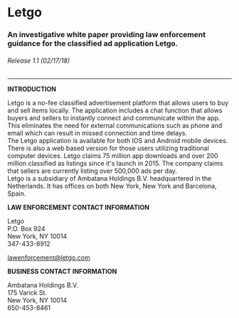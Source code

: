 # Letgo

### An investigative white paper providing law enforcement guidance for the classified ad application Letgo.

###### Release 1.1 \(02/17/18\)
___
**INTRODUCTION**

Letgo is a no-fee classified advertisement platform that allows users to buy and sell items locally.  The application includes a chat function that allows buyers and sellers to instantly connect and communicate within the app.  This eliminates the need for external communications such as phone and email which can result in missed connection and time delays.  
The Letgo application is available for both IOS and Android mobile devices.  There is also a web based version for those users utilizing traditional computer devices.  Letgo claims 75 million app downloads and over 200 million classified as listings since it's launch in 2015.  The company claims that sellers are currently listing over 500,000 ads per day.  
Letgo is a subsidiary of Ambatana Holdings B.V. headquartered in the Netherlands.  It has offices on both New York, New York and Barcelona, Spain.  

**LAW ENFORCEMENT CONTACT INFORMATION**

Letgo  
P.O. Box 924  
New York, NY  10014  
347-433-8912   

<lawenforcement@letgo.com>  

**BUSINESS CONTACT INFORMATION**  

Ambatana Holdings B.V.   
175 Varick St.  
New York, NY 10014  
650-453-8461  
